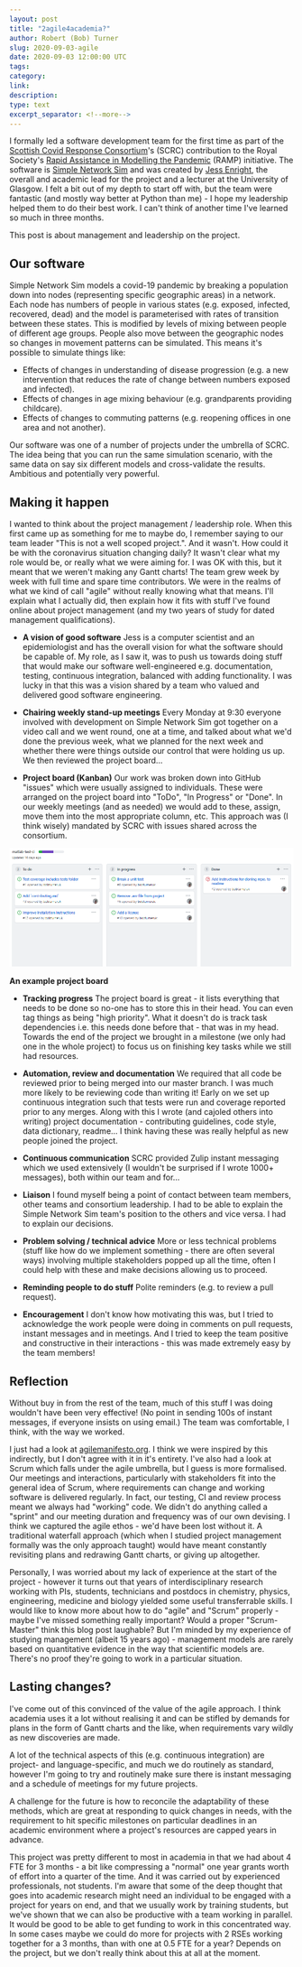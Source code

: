 ```yaml
---
layout: post
title: "2agile4academia?"
author: Robert (Bob) Turner
slug: 2020-09-03-agile
date: 2020-09-03 12:00:00 UTC
tags: 
category:
link:
description:
type: text
excerpt_separator: <!--more-->
---
```


I formally led a software development team for the first time as part of the [Scottish Covid Response Consortium](https://www.gla.ac.uk/research/az/scrc/)'s (SCRC) contribution to the Royal Society's [Rapid Assistance in Modelling the Pandemic](https://royalsociety.org/topics-policy/Health%20and%20wellbeing/ramp/) (RAMP) initiative. The software is [Simple Network Sim](https://github.com/ScottishCovidResponse/simple_network_sim) and was created by [Jess Enright](https://www.gla.ac.uk/schools/computing/staff/jessicaenright/), the overall and academic lead for the project and a lecturer at the University of Glasgow. I felt a bit out of my depth to start off with, but the team were fantastic (and mostly way better at Python than me) - I hope my leadership helped them to do their best work. I can't think of another time I've learned so much in three months.

This post is about management and leadership on the project.

## Our software

Simple Network Sim models a covid-19 pandemic by breaking a population down into nodes (representing specific geographic areas) in a network. Each node has numbers of people in various states (e.g. exposed, infected, recovered, dead) and the model is parameterised with rates of transition between these states. This is modified by levels of mixing between people of different age groups. People also move between the geographic nodes so changes in movement patterns can be simulated. This means it's possible to simulate things like:

- Effects of changes in understanding of disease progression (e.g. a new intervention that reduces the rate of change between numbers exposed and infected).
- Effects of changes in age mixing behaviour (e.g. grandparents providing childcare).
- Effects of changes to commuting patterns (e.g. reopening offices in one area and not another).

Our software was one of a number of projects under the umbrella of SCRC. The idea being that you can run the same simulation scenario, with the same data on say six different models and cross-validate the results. Ambitious and potentially very powerful.

## Making it happen

I wanted to think about the project management / leadership role. When this first came up as something for me to maybe do, I remember saying to our team leader "This is not a well scoped project.". And it wasn't. How could it be with the coronavirus situation changing daily? It wasn't clear what my role would be, or really what we were aiming for. I was OK with this, but it meant that we weren't making any Gantt charts! The team grew week by week with full time and spare time contributors. We were in the realms of what we kind of call "agile" without really knowing what that means. I'll explain what I actually did, then explain how it fits with stuff I've found online about project management (and my two years of study for dated management qualifications).

* **A vision of good software** Jess is a computer scientist and an epidemiologist and has the overall vision for what the software should be capable of. My role, as I saw it, was to push us towards doing stuff that would make our software well-engineered e.g. documentation, testing, continuous integration, balanced with adding functionality. I was lucky in that this was a vision shared by a team who valued and delivered good software engineering.

* **Chairing weekly stand-up meetings** Every Monday at 9:30 everyone involved with development on Simple Network Sim got together on a video call and we went round, one at a time, and talked about what we'd done the previous week, what we planned for the next week and whether there were things outside our control that were holding us up. We then reviewed the project board...

* **Project board (Kanban)** Our work was broken down into GitHub "issues" which were usually assigned to individuals. These were arranged on the project board into "ToDo", "In Progress" or "Done". In our weekly meetings (and as needed) we would add to these, assign, move them into the most appropriate column, etc. This approach was (I think wisely) mandated by SCRC with issues shared across the consortium.

![An example project board](/assets/images/kanban_eg.png)

**An example project board**

* **Tracking progress** The project board is great - it lists everything that needs to be done so no-one has to store this in their head. You can even tag things as being "high priority". What it doesn't do is track task dependencies i.e. this needs done before that - that was in my head. Towards the end of the project we brought in a milestone (we only had one in the whole project) to focus us on finishing key tasks while we still had resources.

* **Automation, review and documentation** We required that all code be reviewed prior to being merged into our master branch. I was much more likely to be reviewing code than writing it! Early on we set up continuous integration such that tests were run and coverage reported prior to any merges. Along with this I wrote (and cajoled others into writing) project documentation - contributing guidelines, code style, data dictionary, readme... I think having these was really helpful as new people joined the project.

* **Continuous communication** SCRC provided Zulip instant messaging which we used extensively (I wouldn't be surprised if I wrote 1000+ messages), both within our team and for...

* **Liaison** I found myself being a point of contact between team members, other teams and consortium leadership. I had to be able to explain the Simple Network Sim team's position to the others and vice versa. I had to explain our decisions.

* **Problem solving / technical advice** More or less technical problems (stuff like how do we implement something - there are often several ways) involving multiple stakeholders popped up all the time, often I could help with these and make decisions allowing us to proceed.

* **Reminding people to do stuff** Polite reminders (e.g. to review a pull request).

* **Encouragement** I don't know how motivating this was, but I tried to acknowledge the work people were doing in comments on pull requests, instant messages and in meetings. And I tried to keep the team positive and constructive in their interactions - this was made extremely easy by the team members!

## Reflection

Without buy in from the rest of the team, much of this stuff I was doing wouldn't have been very effective! (No point in sending 100s of instant messages, if everyone insists on using email.) The team was comfortable, I think, with the way we worked.

I just had a look at [agilemanifesto.org](http://agilemanifesto.org/). I think we were inspired by this indirectly, but I don't agree with it in it's entirety. I've also had a look at Scrum which falls under the agile umbrella, but I guess is more formalised. Our meetings and interactions, particularly with stakeholders fit into the general idea of Scrum, where requirements can change and working software is delivered regularly. In fact, our testing, CI and review process meant we always had "working" code. We didn't do anything called a "sprint" and our meeting duration and frequency was of our own devising. I think we captured the agile ethos - we'd have been lost without it. A traditional waterfall approach (which when I studied project management formally was the only approach taught) would have meant constantly revisiting plans and redrawing Gantt charts, or giving up altogether.

Personally, I was worried about my lack of experience at the start of the project - however it turns out that years of interdisciplinary research working with PIs, students, technicians and postdocs in chemistry, physics, engineering, medicine and biology yielded some useful transferrable skills. I would like to know more about how to do "agile" and "Scrum" properly - maybe I've missed something really important? Would a proper "Scrum-Master" think this blog post laughable? But I'm minded by my experience of studying management (albeit 15 years ago) - management models are rarely based on quantitative evidence in the way that scientific models are. There's no proof they're going to work in a particular situation.

## Lasting changes?

I've come out of this convinced of the value of the agile approach. I think academia uses it a lot without realising it and can be stifled by demands for plans in the form of Gantt charts and the like, when requirements vary wildly as new discoveries are made.

A lot of the technical aspects of this (e.g. continuous integration) are project- and language-specific, and much we do routinely as standard, however I'm going to try and routinely make sure there is instant messaging and a schedule of meetings for my future projects.

A challenge for the future is how to reconcile the adaptability of these methods, which are great at responding to quick changes in needs, with the requirement to hit specific milestones on particular deadlines in an academic environment where a project's resources are capped years in advance.

This project was pretty different to most in academia in that we had about 4 FTE for 3 months - a bit like compressing a "normal" one year grants worth of effort into a quarter of the time. And it was carried out by experienced professionals, not students. I'm aware that some of the deep thought that goes into academic research might need an individual to be engaged with a project for years on end, and that we usually work by training students, but we've shown that we can also be productive with a team working in parallel. It would be good to be able to get funding to work in this concentrated way. In some cases maybe we could do more for projects with 2 RSEs working together for a 3 months, than with one at 0.5 FTE for a year? Depends on the project, but we don't really think about this at all at the moment.
